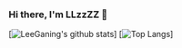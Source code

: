 ### Hi there, I'm LLzzZZ 👋

[![LeeGaning's github stats](https://github-readme-stats.vercel.app/api?username=LeeGaning)]
[![Top Langs](https://github-readme-stats.vercel.app/api/top-langs/?username=LeeGaning&layout=compact)]
